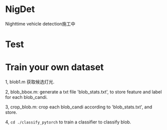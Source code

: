 # NigDet
Nighttime vehicle detection施工中

# Test

# Train your own dataset
1, blob1.m 获取候选灯光.

2, blob_bbox.m: generate a txt file 'blob_stats.txt', to store feature and label for each blob_candi.

3, crop_blob.m: crop each blob_candi according to 'blob_stats.txt', and store.

4, `cd ./classify_pytorch` to train a classifier to classify blob.
